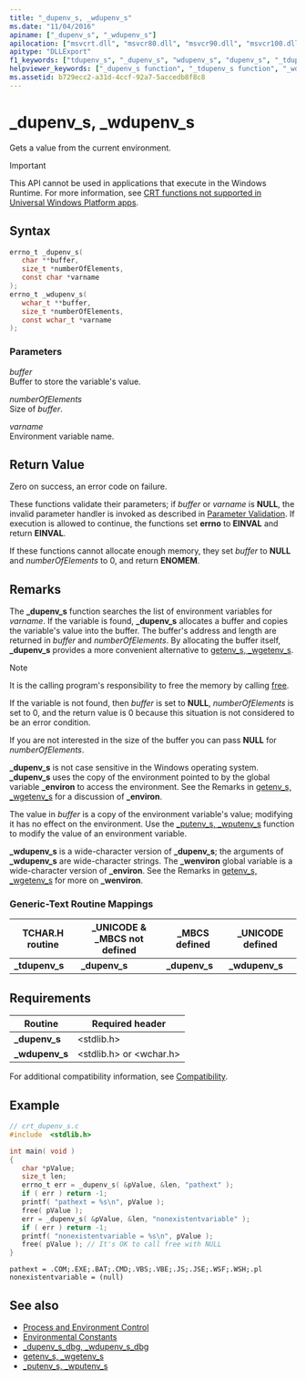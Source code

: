```yaml
---
title: "_dupenv_s, _wdupenv_s"
ms.date: "11/04/2016"
apiname: ["_dupenv_s", "_wdupenv_s"]
apilocation: ["msvcrt.dll", "msvcr80.dll", "msvcr90.dll", "msvcr100.dll", "msvcr100_clr0400.dll", "msvcr110.dll", "msvcr110_clr0400.dll", "msvcr120.dll", "msvcr120_clr0400.dll", "ucrtbase.dll", "api-ms-win-crt-environment-l1-1-0.dll"]
apitype: "DLLExport"
f1_keywords: ["tdupenv_s", "_dupenv_s", "wdupenv_s", "dupenv_s", "_tdupenv_s", "_wdupenv_s"]
helpviewer_keywords: ["_dupenv_s function", "_tdupenv_s function", "_wdupenv_s function", "environment variables", "wdupenv_s function", "dupenv_s function", "tdupenv_s function"]
ms.assetid: b729ecc2-a31d-4ccf-92a7-5accedb8f8c8
---
```

# _dupenv_s, _wdupenv_s

Gets a value from the current environment.

> [!IMPORTANT]
> This API cannot be used in applications that execute in the Windows Runtime. For more information, see [CRT functions not supported in Universal Windows Platform apps](../../cppcx/crt-functions-not-supported-in-universal-windows-platform-apps.md).

## Syntax

```C
errno_t _dupenv_s(
   char **buffer,
   size_t *numberOfElements,
   const char *varname
);
errno_t _wdupenv_s(
   wchar_t **buffer,
   size_t *numberOfElements,
   const wchar_t *varname
);
```

### Parameters

*buffer*<br/>
Buffer to store the variable's value.

*numberOfElements*<br/>
Size of *buffer*.

*varname*<br/>
Environment variable name.

## Return Value

Zero on success, an error code on failure.

These functions validate their parameters; if *buffer* or *varname* is **NULL**, the invalid parameter handler is invoked as described in [Parameter Validation](../../c-runtime-library/parameter-validation.md). If execution is allowed to continue, the functions set **errno** to **EINVAL** and return **EINVAL**.

If these functions cannot allocate enough memory, they set *buffer* to **NULL** and *numberOfElements* to 0, and return **ENOMEM**.

## Remarks

The **_dupenv_s** function searches the list of environment variables for *varname*. If the variable is found, **_dupenv_s** allocates a buffer and copies the variable's value into the buffer. The buffer's address and length are returned in *buffer* and *numberOfElements*. By allocating the buffer itself, **_dupenv_s** provides a more convenient alternative to [getenv_s, _wgetenv_s](getenv-s-wgetenv-s.md).

> [!NOTE]
> It is the calling program's responsibility to free the memory by calling [free](free.md).

If the variable is not found, then *buffer* is set to **NULL**, *numberOfElements* is set to 0, and the return value is 0 because this situation is not considered to be an error condition.

If you are not interested in the size of the buffer you can pass **NULL** for *numberOfElements*.

**_dupenv_s** is not case sensitive in the Windows operating system. **_dupenv_s** uses the copy of the environment pointed to by the global variable **_environ** to access the environment. See the Remarks in [getenv_s, _wgetenv_s](getenv-s-wgetenv-s.md) for a discussion of **_environ**.

The value in *buffer* is a copy of the environment variable's value; modifying it has no effect on the environment. Use the [_putenv_s, _wputenv_s](putenv-s-wputenv-s.md) function to modify the value of an environment variable.

**_wdupenv_s** is a wide-character version of **_dupenv_s**; the arguments of **_wdupenv_s** are wide-character strings. The **_wenviron** global variable is a wide-character version of **_environ**. See the Remarks in [getenv_s, _wgetenv_s](getenv-s-wgetenv-s.md) for more on **_wenviron**.

### Generic-Text Routine Mappings

|TCHAR.H routine|_UNICODE & _MBCS not defined|_MBCS defined|_UNICODE defined|
|---------------------|------------------------------------|--------------------|-----------------------|
|**_tdupenv_s**|**_dupenv_s**|**_dupenv_s**|**_wdupenv_s**|

## Requirements

|Routine|Required header|
|-------------|---------------------|
|**_dupenv_s**|\<stdlib.h>|
|**_wdupenv_s**|\<stdlib.h> or \<wchar.h>|

For additional compatibility information, see [Compatibility](../../c-runtime-library/compatibility.md).

## Example

```C
// crt_dupenv_s.c
#include  <stdlib.h>

int main( void )
{
   char *pValue;
   size_t len;
   errno_t err = _dupenv_s( &pValue, &len, "pathext" );
   if ( err ) return -1;
   printf( "pathext = %s\n", pValue );
   free( pValue );
   err = _dupenv_s( &pValue, &len, "nonexistentvariable" );
   if ( err ) return -1;
   printf( "nonexistentvariable = %s\n", pValue );
   free( pValue ); // It's OK to call free with NULL
}
```

```Output
pathext = .COM;.EXE;.BAT;.CMD;.VBS;.VBE;.JS;.JSE;.WSF;.WSH;.pl
nonexistentvariable = (null)
```

## See also

- [Process and Environment Control](../../c-runtime-library/process-and-environment-control.md)
- [Environmental Constants](../../c-runtime-library/environmental-constants.md)
- [_dupenv_s_dbg, _wdupenv_s_dbg](dupenv-s-dbg-wdupenv-s-dbg.md)
- [getenv_s, _wgetenv_s](getenv-s-wgetenv-s.md)
- [_putenv_s, _wputenv_s](putenv-s-wputenv-s.md)
